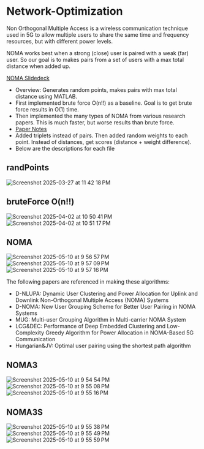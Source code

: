 # Network-Optimization

Non Orthogonal Multiple Access is a wireless communication technique used in 5G to allow multiple users to share the same time and frequency resources, but with different power levels.

NOMA works best when a strong (close) user is paired with a weak (far) user. So our goal is to makes pairs from a set of users with a max total distance when added up.

[NOMA Slidedeck](https://docs.google.com/presentation/d/1_N1oKkR_PmWWJWkS9RF0X-JVHOiJuH3OqhkIK069pV0/edit?usp=sharing)

- Overview: Generates random points, makes pairs with max total distance using MATLAB.
- First implemented brute force O(n!!) as a baseline. Goal is to get brute force results in O(1) time.
- Then implemented the many types of NOMA from various research papers. This is much faster, but worse results than brute force.
- [Paper Notes](https://docs.google.com/document/d/14G8pNsJsSaJc02iIsvGAqQGKgUyCtUJMqTkqEhJl50w/edit?tab=t.0)
- Added triplets instead of pairs. Then added random weights to each point. Instead of distances, get scores (distance + weight difference).
- Below are the descriptions for each file

## randPoints
![Screenshot 2025-03-27 at 11 42 18 PM](https://github.com/user-attachments/assets/dfbb2514-e76c-43be-807a-58a706660a95)

## bruteForce O(n!!)
![Screenshot 2025-04-02 at 10 50 41 PM](https://github.com/user-attachments/assets/97da6207-e9d2-405a-8aba-593c031a6759)
![Screenshot 2025-04-02 at 10 51 17 PM](https://github.com/user-attachments/assets/40f38a49-3171-4887-9beb-e5b4ebd6b69b)

## NOMA
![Screenshot 2025-05-10 at 9 56 57 PM](https://github.com/user-attachments/assets/08f6ed77-64fd-4cff-a0fd-7abebda8ed5b)
![Screenshot 2025-05-10 at 9 57 09 PM](https://github.com/user-attachments/assets/64ca3819-bde8-41c6-9774-dcf9acfd2b66)
![Screenshot 2025-05-10 at 9 57 16 PM](https://github.com/user-attachments/assets/5e10b689-1a3c-4442-9501-169822a71275)

The following papers are referenced in making these algorithms:
- D-NLUPA: Dynamic User Clustering and Power Allocation for Uplink and Downlink Non-Orthogonal Multiple Access (NOMA) Systems
- D-NOMA: New User Grouping Scheme for Better User Pairing in NOMA Systems
- MUG: Multi-user Grouping Algorithm in Multi-carrier NOMA System
- LCG&DEC: Performance of Deep Embedded Clustering and Low-Complexity Greedy Algorithm for Power Allocation in NOMA-Based 5G Communication
- Hungarian&JV: Optimal user pairing using the shortest path algorithm

## NOMA3
![Screenshot 2025-05-10 at 9 54 54 PM](https://github.com/user-attachments/assets/9c8579d2-fffb-4fc8-9429-56a24e73813d)
![Screenshot 2025-05-10 at 9 55 08 PM](https://github.com/user-attachments/assets/ec41e81a-34e1-4940-861b-964f27aaf1da)
![Screenshot 2025-05-10 at 9 55 16 PM](https://github.com/user-attachments/assets/169f7fbb-9b48-4ee2-a70c-fe156f524e98)

## NOMA3S
![Screenshot 2025-05-10 at 9 55 38 PM](https://github.com/user-attachments/assets/4e63766f-d384-4a3c-a83e-2e157a5e3a40)
![Screenshot 2025-05-10 at 9 55 49 PM](https://github.com/user-attachments/assets/17674807-7bba-493e-ab87-72a4145a0112)
![Screenshot 2025-05-10 at 9 55 59 PM](https://github.com/user-attachments/assets/3bb82641-9f96-4d34-b3b6-d1c132fccde6)
